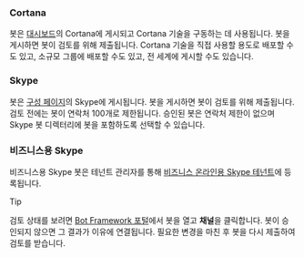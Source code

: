 ### <a name="cortana"></a>Cortana
봇은 [대시보드](https://aka.ms/cortana-publish)의 Cortana에 게시되고 Cortana 기술을 구동하는 데 사용됩니다. 봇을 게시하면 봇이 검토를 위해 제출됩니다. Cortana 기술을 직접 사용할 용도로 배포할 수도 있고, 소규모 그룹에 배포할 수도 있고, 전 세계에 게시할 수도 있습니다.

### <a name="skype"></a>Skype
봇은 [구성 페이지](~/bot-service-channel-connect-skype.md)의 Skype에 게시됩니다. 봇을 게시하면 봇이 검토를 위해 제출됩니다. 검토 전에는 봇이 연락처 100개로 제한됩니다. 승인된 봇은 연락처 제한이 없으며 Skype 봇 디렉터리에 봇을 포함하도록 선택할 수 있습니다.

### <a name="skype-for-business"></a>비즈니스용 Skype
비즈니스용 Skype 봇은 테넌트 관리자를 통해 [비즈니스 온라인용 Skype 테넌트](https://msdn.microsoft.com/en-us/skype/Skype-For-Business-Bot-Framework/docs/overview)에 등록됩니다.

> [!TIP]
> 검토 상태를 보려면 [Bot Framework 포털](https://dev.botframework.com/)에서 봇을 열고 **채널**을 클릭합니다.
> 봇이 승인되지 않으면 그 결과가 이유에 연결됩니다. 필요한 변경을 마친 후 봇을 다시 제출하여 검토를 받습니다.
